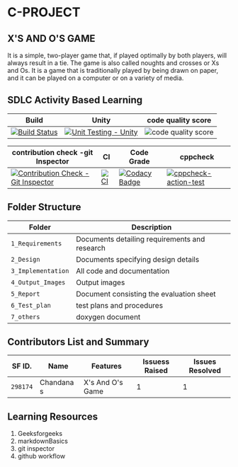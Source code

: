 # C-PROJECT

## **X'S AND O'S  GAME**

It is a simple, two-player game that, if played optimally by both players, will always result in a tie. The game is also called noughts and crosses or Xs and Os. It is a game that is traditionally played by being drawn on paper, and it can be played on a computer or on a variety of media.

## SDLC Activity Based Learning

| Build       |  Unity      |  code quality score |   
|-            | -           |-                    |
| [![Build Status](https://github.com/chandana0777/c-project/actions/workflows/build.yml/badge.svg)](https://github.com/chandana0777/c-project/actions/workflows/build.yml)  | [![Unit Testing - Unity](https://github.com/chandana0777/c-project/actions/workflows/unity.yml/badge.svg)](https://github.com/chandana0777/c-project/actions/workflows/unity.yml)|![code quality score](https://www.code-inspector.com/project/24990/score/svg) |


|  contribution check -git Inspector     | CI    | Code Grade|cppcheck| 
| -           |-                  |-             |-|
|[![Contribution Check - Git Inspector](https://github.com/chandana0777/c-project/actions/workflows/contribution%20Git%20Inspector.yml/badge.svg)](https://github.com/chandana0777/c-project/actions/workflows/contribution%20Git%20Inspector.yml)|[![CI](https://github.com/chandana0777/c-project/actions/workflows/cppcheck.yml/badge.svg)](https://github.com/chandana0777/c-project/actions/workflows/cppcheck.yml) |[![Codacy Badge](https://app.codacy.com/project/badge/Grade/a978c628dcff472fab05008ec4b26ee6)](https://www.codacy.com/gh/chandana0777/c-project/dashboard?utm_source=github.com&amp;utm_medium=referral&amp;utm_content=chandana0777/c-project&amp;utm_campaign=Badge_Grade)|[![cppcheck-action-test](https://github.com/chandana0777/c-project/actions/workflows/_cppcheck.yml/badge.svg)](https://github.com/chandana0777/c-project/actions/workflows/_cppcheck.yml)|


## Folder Structure
Folder             | Description
-------------------| -----------------------------------------
`1_Requirements`   | Documents detailing requirements and research
`2_Design`         | Documents specifying design details
`3_Implementation` | All code and documentation
`4_Output_Images`  | Output images 
`5_Report`         |Document consisting the evaluation sheet
`6_Test_plan`      |test plans and procedures
`7_others`         |doxygen document 

## Contributors List and Summary

SF ID. |  Name   |    Features    | Issuess Raised |Issues Resolved|
|-------|---------|----------------|----------------|---------------|
`298174` | Chandana s  | X's And O's Game    |  1    |  1  |     
   

## Learning Resources
1. Geeksforgeeks
2. markdownBasics
3. git inspector
4. github workflow



  


